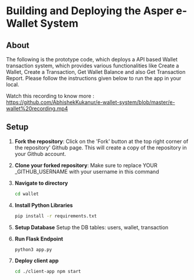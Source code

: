 # Building and Deploying the Asper e-Wallet System

## About

The following is the prototype code, which deploys a API based Wallet transaction system, which provides various functionalities like Create a Wallet, Create a Transaction,  Get Wallet Balance and also Get Transaction Report. Please follow the instructions given below to run the app in your local.

Watch this recording to know more : https://github.com/AbhishekKukanur/e-wallet-system/blob/master/e-wallet%20recording.mp4


## Setup
1. **Fork the repository**:
    Click on the 'Fork' button at the top right corner of the repository' Github page. This will create a copy of the repository in your Github account.

2. **Clone your forked repository**:
    Make sure to replace YOUR _GITHUB_USERNAME with your username in this command

3. **Navigate to directory**
    ```bash
    cd wallet
    ```

4. **Install Python Libraries**
    ```bash
    pip install -r requirements.txt
    ```
5. **Setup Database**
    Setup the DB tables: users, wallet, transaction

6. **Run Flask Endpoint**
    ```bash
    python3 app.py
    ```

7. **Deploy client app**
    ```bash
    cd ./client-app npm start
    ```
